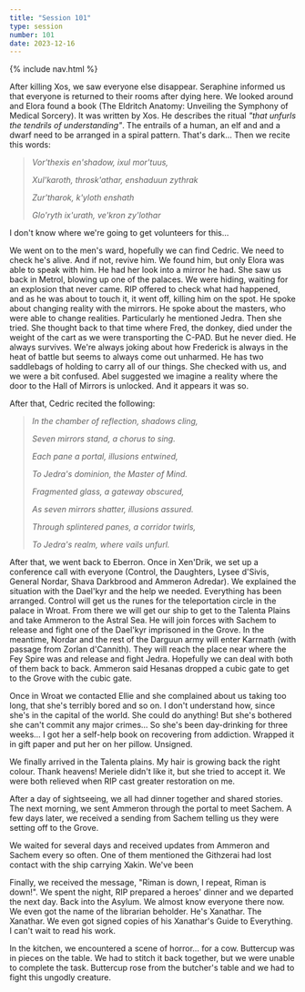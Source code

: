 ```yaml
---
title: "Session 101"
type: session
number: 101
date: 2023-12-16
---
```


{% include nav.html %}

After killing Xos, we saw everyone else disappear. Seraphine informed us that everyone is returned to their rooms after dying here. We looked around and Elora found a book (The Eldritch Anatomy: Unveiling the Symphony of Medical Sorcery). It was written by Xos. He describes the ritual *"that unfurls the tendrils of understanding"*. The entrails of a human, an elf and and a dwarf need to be arranged in a spiral pattern. That's dark…
Then we recite this words:

> *Vor'thexis en'shadow, ixul mor'tuus,*
>
> *Xul'karoth, throsk'athar, enshaduun zythrak*
>
> *Zur'tharok, k'yloth enshath*
>
> *Glo'ryth ix'urath, ve'kron zy'lothar*

I don't know where we're going to get volunteers for this…

We went on to the men's ward, hopefully we can find Cedric. We need to check he's alive. And if not, revive him. We found him, but only Elora was able to speak with him. He had her look into a mirror he had. She saw us back in Metrol, blowing up one of the palaces. We were hiding, waiting for an explosion that never came. RIP offered to check what had happened, and as he was about to touch it, it went off, killing him on the spot.
He spoke about changing reality with the mirrors. He spoke about the masters, who were able to change realities. Particularly he mentioned Jedra.
Then she tried. She thought back to that time where Fred, the donkey, died under the weight of the cart as we were transporting the C-PAD. But he never died. He always survives. We're always joking about how Frederick is always in the heat of battle but seems to always come out unharmed. He has two saddlebags of holding to carry all of our things.
She checked with us, and we were a bit confused. Abel suggested we imagine a reality where the door to the Hall of Mirrors is unlocked. And it appears it was so.

After that, Cedric recited the following:

> *In the chamber of reflection, shadows cling,*
>
> *Seven mirrors stand, a chorus to sing.*
>
> *Each pane a portal, illusions entwined,*
>
> *To Jedra's dominion, the Master of Mind.*
>
>
> *Fragmented glass, a gateway obscured,*
>
> *As seven mirrors shatter, illusions assured.*
>
> *Through splintered panes, a corridor twirls,*
>
> *To Jedra's realm, where vails unfurl.*

After that, we went back to Eberron. Once in Xen'Drik, we set up a conference call with everyone (Control, the Daughters, Lysee d'Sivis, General Nordar, Shava Darkbrood and Ammeron Adredar). We explained the situation with the Dael'kyr and the help we needed. Everything has been arranged. Control will get us the runes for the teleportation circle in the palace in Wroat. From there we will get our ship to get to the Talenta Plains and take Ammeron to the Astral Sea. He will join forces with Sachem to release and fight one of the Dael'kyr imprisoned in the Grove. In the meantime, Nordar and the rest of the Darguun army will enter Karrnath (with passage from Zorlan d'Cannith). They will reach the place near where the Fey Spire was and release and fight Jedra. Hopefully we can deal with both of them back to back.
Ammeron said Hesanas dropped a cubic gate to get to the Grove with the cubic gate.

Once in Wroat we contacted Ellie and she complained about us taking too long, that she's terribly bored and so on. I don't understand how, since she's in the capital of the world. She could do anything! But she's bothered she can't commit any major crimes… So she's been day-drinking for three weeks… I got her a self-help book on recovering from addiction. Wrapped it in gift paper and put her on her pillow. Unsigned.

We finally arrived in the Talenta plains. My hair is growing back the right colour. Thank heavens! Meriele didn't like it, but she tried to accept it. We were both relieved when RIP cast greater restoration on me.

After a day of sightseeing, we all had dinner together and shared stories. The next morning, we sent Ammeron through the portal to meet Sachem. A few days later, we received a sending from Sachem telling us they were setting off to the Grove.

We waited for several days and received updates from Ammeron and Sachem every so often. One of them mentioned the Githzerai had lost contact with the ship carrying Xakin. We've been

Finally, we received the message, "Riman is down, I repeat, Riman is down!". We spent the night, RIP prepared a heroes' dinner and we departed the next day. Back into the Asylum. We almost know everyone there now. We even got the name of the librarian beholder. He's Xanathar. The Xanathar. We even got signed copies of his Xanathar's Guide to Everything. I can't wait to read his work.

In the kitchen, we encountered a scene of horror… for a cow. Buttercup was in pieces on the table. We had to stitch it back together, but we were unable to complete the task. Buttercup rose from the butcher's table and we had to fight this ungodly creature.
